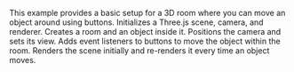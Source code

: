 This example provides a basic setup for a 3D room where you can move an object around using buttons.
Initializes a Three.js scene, camera, and renderer.
Creates a room and an object inside it.
Positions the camera and sets its view.
Adds event listeners to buttons to move the object within the room.
Renders the scene initially and re-renders it every time an object moves.
